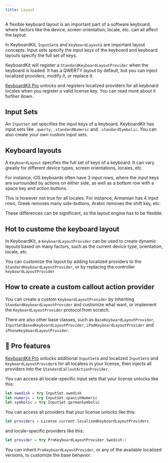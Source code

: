 ```yaml
---
title: Layout
---
```



A flexible keyboard layout is an important part of a software keyboard, where factors like the device, screen orientation, locale, etc. can all affect the layout.

In KeyboardKit, ``InputSet``s and ``KeyboardLayout``s are important layout concepts. Input sets specify the input keys of the keyboard and keyboard layouts specify the full set of keys.

KeyboardKit will register a ``StandardKeyboardLayoutProvider`` when the keyboard is loaded. It has a QWERTY layout by default, but you can inject localized providers, modify it, or replace it.

[KeyboardKit Pro][Pro] unlocks and registers localized providers for all keyboard locales when you register a valid license key. You can read more about it further down.



## Input Sets

An ``InputSet`` set specifies the input keys of a keyboard. KeyboardKit has input sets like ``.qwerty``, ``.standardNumeric`` and ``.standardSymbolic``. You can also create your own custom input sets.



## Keyboard layouts

A ``KeyboardLayout`` specifies the full set of keys of a keyboard. It can vary greatly for different device types, screen orientations, locales, etc. 

For instance, iOS keyboards often have 3 input rows, where the input keys are surrounded by actions on either side, as well as a bottom row with a space key and action buttons. 

This is however not true for all locales. For instance, Armenian has 4 input rows, Greek removes many side-buttons, Arabic removes the shift key, etc. 

These differences can be significant, so the layout engine has to be flexible. 



## Hot to custome the keyboard layout

In KeyboardKit, a ``KeyboardLayoutProvider`` can be used to create dynamic layouts based on many factors, such as the current device type, orientation, locale, etc. 

You can customize the layout by adding localized providers to the ``StandardKeyboardLayoutProvider``, or by replacing the controller `keyboardLayoutProvider`


## How to create a custom callout action provider

You can create a custom ``KeyboardLayoutProvider`` by inheriting ``StandardKeyboardLayoutProvider`` and customize what want, or implement the ``KeyboardLayoutProvider`` protocol from scratch.

There are also other base classes, such as ``BaseKeyboardLayoutProvider``, ``InputSetBasedKeyboardLayoutProvider``, ``iPadKeyboardLayoutProvider`` and ``iPhoneKeyboardLayoutProvider``.



## 👑 Pro features

[KeyboardKit Pro][Pro] unlocks additional ``InputSet``s and localized ``InputSet``s and ``KeyboardLayoutProvider``s for all localess in your license, then injects all providers into the ``StandardCalloutActionProvider``.

You can access all locale-specific input sets that your license unlocks like this:

```swift
let swedish = try InputSet.swedish
let numeric = try InputSet.spanishNumeric
let symbolic = try InputSet.germanSymbolic
```

You can access all providers that your license unlocks like this:

```swift
let providers = License.current.localizedKeyboardLayoutProviders
```

and locale-specific providers like this:

```swift
let provider = try ProKeyboardLayoutProvider.Swedish()
```

You can inherit `ProKeyboardLayoutProvider`, or any of the available localized versions, to customize the base behavior.


[Pro]: /pro   
